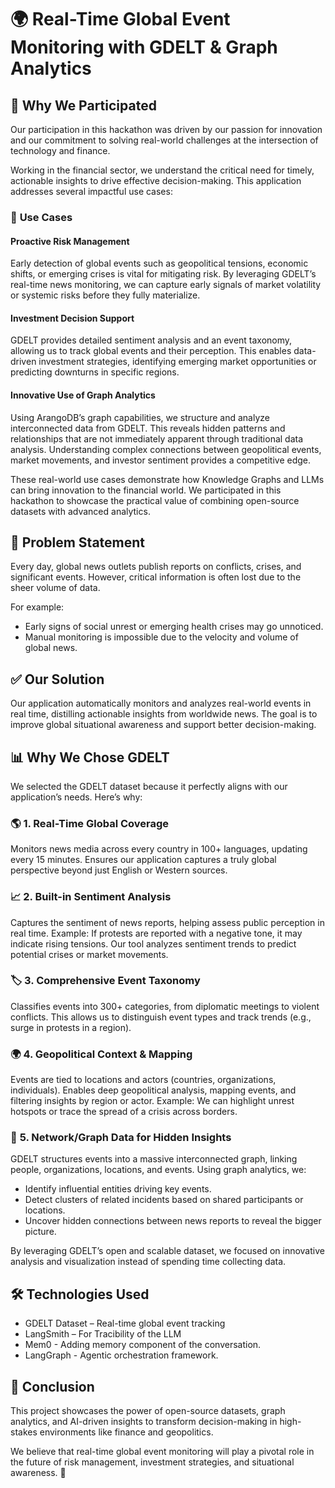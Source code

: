 # 🌍 **Real-Time Global Event Monitoring with GDELT & Graph Analytics**

## 🚀 **Why We Participated**
Our participation in this hackathon was driven by our passion for innovation and our commitment to solving real-world challenges at the intersection of technology and finance.

Working in the financial sector, we understand the critical need for timely, actionable insights to drive effective decision-making. This application addresses several impactful use cases:

### 🔹 **Use Cases**
#### **Proactive Risk Management**
Early detection of global events such as geopolitical tensions, economic shifts, or emerging crises is vital for mitigating risk.
By leveraging GDELT’s real-time news monitoring, we can capture early signals of market volatility or systemic risks before they fully materialize.

#### **Investment Decision Support**
GDELT provides detailed sentiment analysis and an event taxonomy, allowing us to track global events and their perception.
This enables data-driven investment strategies, identifying emerging market opportunities or predicting downturns in specific regions.

#### **Innovative Use of Graph Analytics**
Using ArangoDB’s graph capabilities, we structure and analyze interconnected data from GDELT.
This reveals hidden patterns and relationships that are not immediately apparent through traditional data analysis.
Understanding complex connections between geopolitical events, market movements, and investor sentiment provides a competitive edge.

These real-world use cases demonstrate how Knowledge Graphs and LLMs can bring innovation to the financial world. We participated in this hackathon to showcase the practical value of combining open-source datasets with advanced analytics.

## 🛑 **Problem Statement**
Every day, global news outlets publish reports on conflicts, crises, and significant events. However, critical information is often lost due to the sheer volume of data.

For example:
- Early signs of social unrest or emerging health crises may go unnoticed.
- Manual monitoring is impossible due to the velocity and volume of global news.

## ✅ **Our Solution**
Our application automatically monitors and analyzes real-world events in real time, distilling actionable insights from worldwide news. The goal is to improve global situational awareness and support better decision-making.

## 📊 **Why We Chose GDELT**
We selected the GDELT dataset because it perfectly aligns with our application’s needs. Here’s why:

### 🌎 **1. Real-Time Global Coverage**
Monitors news media across every country in 100+ languages, updating every 15 minutes.
Ensures our application captures a truly global perspective beyond just English or Western sources.

### 📈 **2. Built-in Sentiment Analysis**
Captures the sentiment of news reports, helping assess public perception in real time.
Example: If protests are reported with a negative tone, it may indicate rising tensions.
Our tool analyzes sentiment trends to predict potential crises or market movements.

### 🏷️ **3. Comprehensive Event Taxonomy**
Classifies events into 300+ categories, from diplomatic meetings to violent conflicts.
This allows us to distinguish event types and track trends (e.g., surge in protests in a region).

### 🌍 **4. Geopolitical Context & Mapping**
Events are tied to locations and actors (countries, organizations, individuals).
Enables deep geopolitical analysis, mapping events, and filtering insights by region or actor.
Example: We can highlight unrest hotspots or trace the spread of a crisis across borders.

### 🔗 **5. Network/Graph Data for Hidden Insights**
GDELT structures events into a massive interconnected graph, linking people, organizations, locations, and events.
Using graph analytics, we:
- Identify influential entities driving key events.
- Detect clusters of related incidents based on shared participants or locations.
- Uncover hidden connections between news reports to reveal the bigger picture.

By leveraging GDELT’s open and scalable dataset, we focused on innovative analysis and visualization instead of spending time collecting data.

## 🛠️ Technologies Used
- GDELT Dataset – Real-time global event tracking
- LangSmith – For Tracibility of the LLM
- Mem0 - Adding memory component of the conversation.
- LangGraph - Agentic orchestration framework.

## 📢 **Conclusion**
This project showcases the power of open-source datasets, graph analytics, and AI-driven insights to transform decision-making in high-stakes environments like finance and geopolitics.

We believe that real-time global event monitoring will play a pivotal role in the future of risk management, investment strategies, and situational awareness. 🚀
